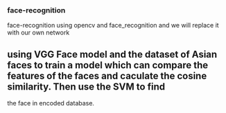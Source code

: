 ### face-recognition
face-recognition using opencv and face_recognition and we will replace it with our own network
## using VGG Face model and the dataset of Asian faces to train a model which can compare the features of the faces and caculate the cosine similarity. Then use the SVM to find 
the face in encoded database.
